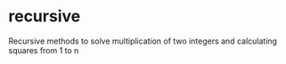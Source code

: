 # recursive
Recursive methods to solve multiplication of two integers and calculating squares from 1 to n
